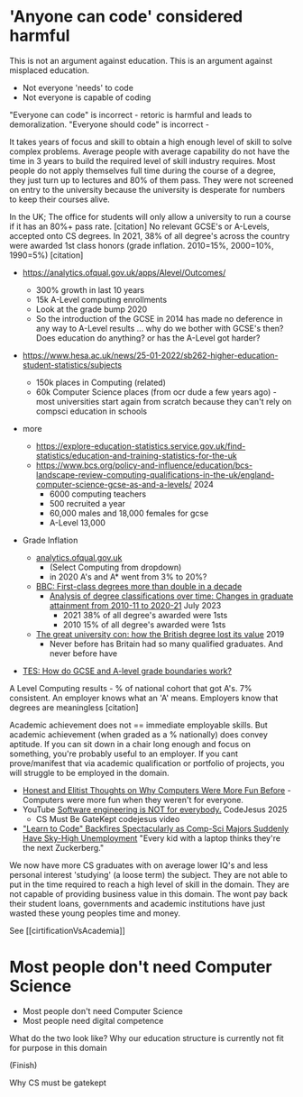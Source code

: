 'Anyone can code' considered harmful
====================================

This is not an argument against education. This is an argument against misplaced education.

* Not everyone 'needs' to code
* Not everyone is capable of coding

"Everyone can code" is incorrect - retoric is harmful and leads to demoralization.
"Everyone should code" is incorrect - 

It takes years of focus and skill to obtain a high enough level of skill to solve complex problems.
Average people with average capability do not have the time in 3 years to build the required level of skill industry requires.
Most people do not apply themselves full time during the course of a degree, they just turn up to lectures and 80% of them pass.
They were not screened on entry to the university because the university is desperate for numbers to keep their courses alive.

In the UK; The office for students will only allow a university to run a course if it has an 80%+ pass rate. [citation]
No relevant GCSE's or A-Levels, accepted onto CS degrees.
In 2021, 38% of all degree's across the country were awarded 1st class honors (grade inflation. 2010=15%, 2000=10%, 1990=5%) [citation]


* https://analytics.ofqual.gov.uk/apps/Alevel/Outcomes/
    * 300% growth in last 10 years
    * 15k A-Level computing enrollments
    * Look at the grade bump 2020
    * So the introduction of the GCSE in 2014 has made no deference in any way to A-Level results ... why do we bother with GCSE's then? Does education do anything? or has the A-Level got harder?
* https://www.hesa.ac.uk/news/25-01-2022/sb262-higher-education-student-statistics/subjects
    * 150k places in Computing (related)
    * 60k Computer Science places (from ocr dude a few years ago) - most universities start again from scratch because they can't rely on compsci education in schools
* more
    * https://explore-education-statistics.service.gov.uk/find-statistics/education-and-training-statistics-for-the-uk
    * https://www.bcs.org/policy-and-influence/education/bcs-landscape-review-computing-qualifications-in-the-uk/england-computer-science-gcse-as-and-a-levels/ 2024
        * 6000 computing teachers
        * 500 recruited a year
        * 60,000 males and 18,000 females for gcse
        * A-Level 13,000

* Grade Inflation
    * [analytics.ofqual.gov.uk](https://analytics.ofqual.gov.uk/apps/Alevel/Outcomes/)
        * (Select Computing from dropdown)
        * in 2020 A's and A* went from 3% to 20%?
    * [BBC: First-class degrees more than double in a decade](https://www.bbc.co.uk/news/education-61422305)
        * [Analysis of degree classifications over time: Changes in graduate attainment from 2010-11 to 2020-21](https://www.officeforstudents.org.uk/publications/analysis-of-degree-classifications-over-time-changes-in-graduate-attainment-from-2010-11-to-2020-21/) July 2023
            * 2021 38% of all degree's awarded were 1sts
            * 2010 15% of all degree's awarded were 1sts
    * [The great university con: how the British degree lost its value](https://www.newstatesman.com/politics/2019/08/the-great-university-con-how-the-british-degree-lost-its-value) 2019
        * Never before has Britain had so many qualified graduates. And never before have 


* [TES: How do GCSE and A-level grade boundaries work?](https://www.tes.com/magazine/analysis/secondary/how-do-gcse-and-level-grade-boundaries-work)


A Level Computing results - % of national cohort that got A's. 7% consistent. An employer knows what an 'A' means. Employers know that degrees are meaningless [citation]

Academic achievement does not == immediate employable skills.
But academic achievement (when graded as a % nationally) does convey aptitude.
If you can sit down in a chair long enough and focus on something, you're probably useful to an employer.
If you cant prove/manifest that via academic qualification or portfolio of projects, you will struggle to be employed in the domain.


* [Honest and Elitist Thoughts on Why Computers Were More Fun Before](https://www.datagubbe.se/aficion/) - Computers were more fun when they weren't for everyone.
* YouTube [Software engineering is NOT for everybody.](https://www.youtube.com/watch?v=KrboWpmD1pA) CodeJesus 2025
    * CS Must Be GateKept codejesus video
* ["Learn to Code" Backfires Spectacularly as Comp-Sci Majors Suddenly Have Sky-High Unemployment](https://futurism.com/computer-science-majors-high-unemployment-rate) "Every kid with a laptop thinks they're the next Zuckerberg."



We now have more CS graduates with on average lower IQ's and less personal interest 'studying' (a loose term) the subject.
They are not able to put in the time required to reach a high level of skill in the domain. They are not capable of providing business value in this domain.
The wont pay back their student loans, governments and academic institutions have just wasted these young peoples time and money.


See [[cirtificationVsAcademia]]



Most people don't need Computer Science
=======================================

* Most people don't need Computer Science
* Most people need digital competence

What do the two look like?
Why our education structure is currently not fit for purpose in this domain

(Finish)

Why CS must be gatekept